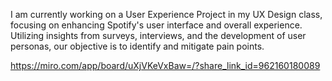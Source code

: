 I am currently working on a User Experience Project in my UX Design class, focusing on enhancing Spotify's user interface and overall experience. Utilizing insights from surveys, interviews, and the development of user personas, our objective is to identify and mitigate pain points.

https://miro.com/app/board/uXjVKeVxBaw=/?share_link_id=962160180089
